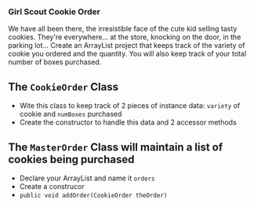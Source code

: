 ### Girl Scout Cookie Order

We have all been there, the irresistible face of the cute kid selling tasty cookies. They're everywhere...
at the store, knocking on the door, in the parking lot...
Create an ArrayList project that keeps track of the variety of cookie you ordered and the quantity. You will also
keep track of your total number of boxes purchased.

## The `CookieOrder` Class
- Wite this class to keep track of 2 pieces of instance data: `variety` of cookie and `numBoxes` purchased
- Create the constructor to handle this data and 2 accessor methods

## The `MasterOrder` Class will maintain a list of cookies being purchased
- Declare your ArrayList and name it `orders`
- Create a construcor
- `public void addOrder(CookieOrder theOrder)`
